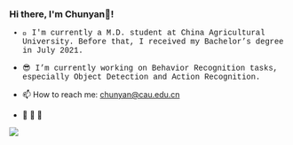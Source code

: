 ### Hi there, I'm Chunyan👋! 
<font face = "courier New">

+ 🌱 I'm currently a M.D. student at China Agricultural University. Before that, I received my Bachelor’s degree in July 2021.  

+ :sunglasses: I’m currently working on Behavior Recognition tasks, especially Object Detection and Action Recognition.</font>

+ 📫 How to reach me: [chunyan@cau.edu.cn]()

- :cherry_blossom: :rabbit:  :cherry_blossom:

<img align="left" src="https://github-readme-stats.vercel.app/api?username=wcyy0123&show_icons=true&icon_color=008B8B&text_color=718096&bg_color=ffffff&hide_title=true" />

<!--
**wcyy0123/wcyy0123** is a ✨ _special_ ✨ repository because its `README.md` (this file) appears on your GitHub profile.

Here are some ideas to get you started:

- 🔭 I’m currently working on ...
- 🌱 I’m currently learning ...
- 👯 I’m looking to collaborate on ...
- 🤔 I’m looking for help with ...
- 💬 Ask me about ...
- 📫 How to reach me: ...
- 😄 Pronouns: ...
- ⚡ Fun fact: ...
-->
